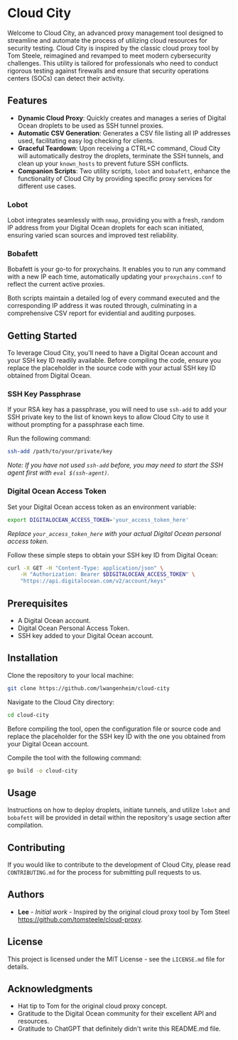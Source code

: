 # Cloud City

Welcome to Cloud City, an advanced proxy management tool designed to streamline and automate the process of utilizing cloud resources for security testing. Cloud City is inspired by the classic cloud proxy tool by Tom Steele, reimagined and revamped to meet modern cybersecurity challenges. This utility is tailored for professionals who need to conduct rigorous testing against firewalls and ensure that security operations centers (SOCs) can detect their activity.

## Features

- **Dynamic Cloud Proxy**: Quickly creates and manages a series of Digital Ocean droplets to be used as SSH tunnel proxies.
- **Automatic CSV Generation**: Generates a CSV file listing all IP addresses used, facilitating easy log checking for clients.
- **Graceful Teardown**: Upon receiving a CTRL+C command, Cloud City will automatically destroy the droplets, terminate the SSH tunnels, and clean up your `known_hosts` to prevent future SSH conflicts.
- **Companion Scripts**: Two utility scripts, `lobot` and `bobafett`, enhance the functionality of Cloud City by providing specific proxy services for different use cases.

### Lobot

Lobot integrates seamlessly with `nmap`, providing you with a fresh, random IP address from your Digital Ocean droplets for each scan initiated, ensuring varied scan sources and improved test reliability.

### Bobafett

Bobafett is your go-to for proxychains. It enables you to run any command with a new IP each time, automatically updating your `proxychains.conf` to reflect the current active proxies.

Both scripts maintain a detailed log of every command executed and the corresponding IP address it was routed through, culminating in a comprehensive CSV report for evidential and auditing purposes.

## Getting Started

To leverage Cloud City, you'll need to have a Digital Ocean account and your SSH key ID readily available. Before compiling the code, ensure you replace the placeholder in the source code with your actual SSH key ID obtained from Digital Ocean.

### SSH Key Passphrase

If your RSA key has a passphrase, you will need to use `ssh-add` to add your SSH private key to the list of known keys to allow Cloud City to use it without prompting for a passphrase each time.

Run the following command:

```bash
ssh-add /path/to/your/private/key
```

*Note: If you have not used `ssh-add` before, you may need to start the SSH agent first with `eval $(ssh-agent)`.*

### Digital Ocean Access Token

Set your Digital Ocean access token as an environment variable:

```bash
export DIGITALOCEAN_ACCESS_TOKEN='your_access_token_here'
```

*Replace `your_access_token_here` with your actual Digital Ocean personal access token.*

Follow these simple steps to obtain your SSH key ID from Digital Ocean:

```bash
curl -X GET -H "Content-Type: application/json" \
    -H "Authorization: Bearer $DIGITALOCEAN_ACCESS_TOKEN" \
    "https://api.digitalocean.com/v2/account/keys"
```

## Prerequisites

- A Digital Ocean account.
- Digital Ocean Personal Access Token.
- SSH key added to your Digital Ocean account.

## Installation

Clone the repository to your local machine:

```bash
git clone https://github.com/lwangenheim/cloud-city
```

Navigate to the Cloud City directory:

```bash
cd cloud-city
```

Before compiling the tool, open the configuration file or source code and replace the placeholder for the SSH key ID with the one you obtained from your Digital Ocean account.

Compile the tool with the following command:

```bash
go build -o cloud-city
```

## Usage

Instructions on how to deploy droplets, initiate tunnels, and utilize `lobot` and `bobafett` will be provided in detail within the repository's usage section after compilation.

## Contributing

If you would like to contribute to the development of Cloud City, please read `CONTRIBUTING.md` for the process for submitting pull requests to us.

## Authors

* **Lee** - *Initial work* - Inspired by the original cloud proxy tool by Tom Steel https://github.com/tomsteele/cloud-proxy.

## License

This project is licensed under the MIT License - see the `LICENSE.md` file for details.

## Acknowledgments

- Hat tip to Tom for the original cloud proxy concept.
- Gratitude to the Digital Ocean community for their excellent API and resources.
- Gratitude to ChatGPT that definitely didn't write this README.md file.

